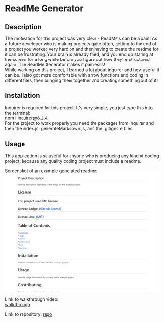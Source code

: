 # ReadMe Generator  

## Description  
The motivation for this project was very clear - ReadMe's can be a pain! As a future developer who is making projects quite often, getting to the end of a project you worked very hard on and then having to create the readme for it can be frustrating. Your brain is already fried, and you end up staring at the screen for a long while before you figure out how they're structured again. The ReadMe Generator makes it painlesss!  
While working on this project, I learned a lot about inquirer and how useful it can be. I also got more comfortable with arrow functions and coding in different files, then bringing them together and creating something out of it!  

## Installation  
Inquirer is required for this project. It's very simple, you just type this into the terminal:  
npm i inquirer@8.2.4.  
For the project to work properly you need the packages from inquirer and then the index.js, generateMarkdown.js, and the .gitignore files. 

## Usage  
This application is so useful for anyone who is producing any kind of coding project, because any quality coding project must include a readme.  

Screenshot of an example generated readme:  
![readme-example](./assets/Screenshot%202022-08-16%20184801.png)  

Link to walkthrough video:  
[walkthrough](https://www.youtube.com/watch?v=NWLTws-ZOCs)  

Link to repository: 
[repo](https://github.com/MaddieBurns12/ReadMe-Generator)